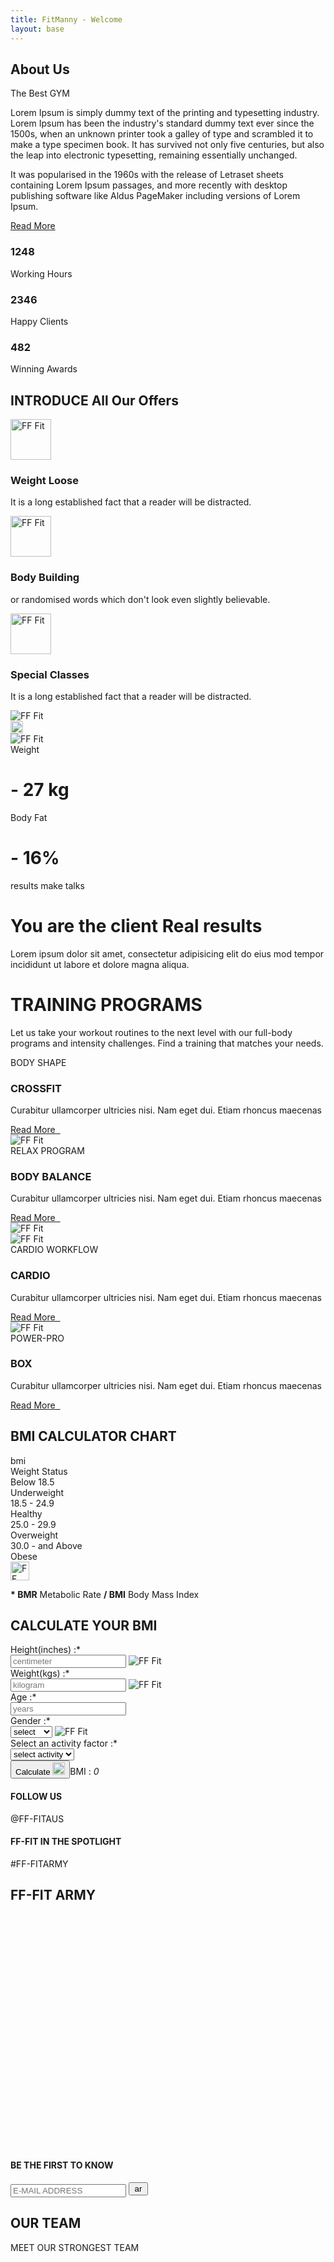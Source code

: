 ```yaml
---
title: FitManny - Welcome
layout: base
---
```


<!-- container -->
<main role="main" class="content-area">

  <!-- about us section -->
  <section id="aboutUs" class="about-us triangle-line-bg-left py-5">
    <div class="container py-5">
      <div class="row pt-5">
        <div class="col-lg-6">
          <div class="our-clicks-wrapper">
            <div class="our-click-holder" data-click="1"></div>
            <div class="our-click-holder" data-click="2"></div>
          </div>
        </div>
        <div class="col-lg-6">
          <div class="about-info-wrapper">
            <div class="title-style-1">
              <h1 class="text-uppercase p-0 m-0">About Us</h1>
              <span class="text-uppercase">The Best GYM</span>
            </div>
            <p>Lorem Ipsum is simply dummy text of the printing and typesetting industry. Lorem Ipsum has been the
              industry's standard dummy text ever since the 1500s, when an unknown printer took a galley of type and
              scrambled it to make a type specimen book. It has survived not only five centuries, but also the leap
              into electronic typesetting, remaining essentially unchanged.</p>
            <p> It was popularised in the 1960s with the release of Letraset sheets containing Lorem Ipsum passages,
              and more recently with desktop publishing software like Aldus PageMaker including versions of Lorem
              Ipsum.</p>
            <a href="javascript:void(0)" class="btn-style-1 my-3 text-uppercase">Read More</a>
          </div>
        </div>
      </div>
    </div>
  </section>

  <!-- offers section -->
  <section class="our-offers">
    <div class="our-offers-in">
      <div class="container">
        <div class="row">
          <div class="col-lg-6 col-md-3 d-flex align-self-end">
            <div class="offer-statistics">
              <div class="row">
                <div class="col-xl-4 col-lg-4 col-md-12 col-sm-4 col-4 text-center">
                  <i class="far fa-clock"></i>
                  <h3>1248</h3>
                  <label>Working Hours</label>
                </div>
                <div class="col-xl-4 col-lg-4 col-md-12 col-sm-4 col-4 text-center">
                  <i class="far fa-heart"></i>
                  <h3>2346</h3>
                  <label>Happy Clients</label>
                </div>
                <div class="col-xl-4 col-lg-4 col-md-12 col-sm-4 col-4 text-center">
                  <i class="fas fa-award"></i>
                  <h3>482</h3>
                  <label>Winning Awards</label>
                </div>
              </div>
            </div>
          </div>
          <div class="col-lg-6 col-md-9">
            <div class="our-offers-info pt-5 px-3">
              <h1>
                <span class="text-uppercase">INTRODUCE</span>
                All Our Offers
              </h1>
              <div class="offer-list">
                <div class="offer">
                  <div class="offer-icon">
                    <img src="./assets/img/weight-loss.svg" alt="FF Fit" height="65" class="mw-100">
                  </div>
                  <div class="offer-details">
                    <h3>Weight Loose</h3>
                    <p>It is a long established fact that a reader will be distracted.</p>
                  </div>
                </div>
                <div class="offer">
                  <div class="offer-icon">
                    <img src="./assets/img/body-building.svg" alt="FF Fit" height="65" class="mw-100">
                  </div>
                  <div class="offer-details">
                    <h3>Body Building</h3>
                    <p>or randomised words which don't look even slightly believable.</p>
                  </div>
                </div>
                <div class="offer">
                  <div class="offer-icon">
                    <img src="./assets/img/special-classes.svg" alt="FF Fit" height="65" class="mw-100">
                  </div>
                  <div class="offer-details">
                    <h3>Special Classes</h3>
                    <p>It is a long established fact that a reader will be distracted.</p>
                  </div>
                </div>
              </div>
            </div>
          </div>
        </div>
      </div>
    </div>
  </section>

  <!-- results-transformation section -->
  <secion class="results-transformation weight-lifing-outline-bg pt-5">
    <div class="container py-0 py-sm-0 py-md-5">
      <div class="row py-5">
        <div class="col-xl-6 col-lg- 6 col-md-7">
          <div class="row">
            <div class="col-sm-9 col-12 text-left">
              <div class="result-thumbs d-flex align-items-center justify-content-between">
                <div class="result-before-thumb mr-2">
                  <img src="./assets/img/result-before-thumb-1.jpg" alt="FF Fit"
                    class="mw-100 object-fit-cover w-100 h-100">
                </div>
                <div class="transformation-indicator">
                  <img src="./assets/img/right-arrow.svg" alt="FF Fit" height="20" class="mw-100">
                </div>
                <div class="result-after-thumb">
                  <img src="./assets/img/result-after-thumb-1.jpg" alt="FF Fit"
                    class="mw-100 object-fit-cover w-100 h-100">
                </div>
              </div>
            </div>
            <div class="col-sm-8 col-12 ml-auto mr-0 text-right">
              <div class="result-statistics ml-auto ml-0">
                <div class="result-weight">
                  <div class="result-weight-in">
                    <span>Weight</span>
                    <h1>- 27 kg</h1>
                  </div>
                </div>
                <div class="result-fat">
                  <div class="result-fat-in">
                    <span>Body Fat</span>
                    <h1>- 16%</h1>
                  </div>
                </div>
              </div>
            </div>
          </div>
        </div>
        <div class="col-xl-6 col-lg- 6 col-md-5 mt-5 mt-sm-5 mt-md-0">
          <div class="results-info pl-5">
            <span class="text-uppercase">results make talks</span>
            <h1>You are the client Real results</h1>
            <p>Lorem ipsum dolor sit amet, consectetur adipisicing elit do eius mod tempor incididunt ut labore et
              dolore magna aliqua. </p>
          </div>
        </div>
      </div>
      <div class="row pb-sm-5 pb-md-0 pb-5">
        <div class="col-md-12">
          <div class="title-style-2 text-center pt-5 mt-md-5 mt-sm-0">
            <h1><b>TRAINING PROGRAMS</b></h1>
            <p class="mt-3">Let us take your workout routines to the next level with our full-body programs and
              intensity challenges. Find a training that matches your needs.</p>
          </div>
        </div>
      </div>
    </div>
  </secion>

  <!-- training programs section -->
  <section class="training-programs container-fluid text-white">
    <div class="row">
      <div class="col-md-3 col-sm-6 p-0 bg-gray">
        <div class="training-program-info">
          <span class="text-uppercase text-pink">BODY SHAPE</span>
          <h3 class="text-uppercase">CROSSFIT</h3>
          <p>Curabitur ullamcorper ultricies nisi. Nam eget dui. Etiam rhoncus maecenas</p>
          <a href="javascript:void(0)" class="text-uppercase">Read More &nbsp;<i class="fas fa-arrow-right"></i></a>
        </div>
      </div>
      <div class="col-md-3 col-sm-6 p-0">
        <img src="./assets/img/traning-program-4.jpg" alt="FF Fit" class="mw-100">
      </div>
      <div class="col-md-3 col-sm-6 p-0 bg-pink">
        <div class="training-program-info">
          <span class="text-uppercase">RELAX PROGRAM</span>
          <h3 class="text-uppercase">BODY BALANCE</h3>
          <p>Curabitur ullamcorper ultricies nisi. Nam eget dui. Etiam rhoncus maecenas</p>
          <a href="javascript:void(0)" class="text-uppercase">Read More &nbsp;<i class="fas fa-arrow-right"></i></a>
        </div>
      </div>
      <div class="col-md-3 col-sm-6 p-0">
        <img src="./assets/img/traning-program-3.jpg" alt="FF Fit" class="mw-100">
      </div>
      <div class="col-md-3 col-sm-6 p-0">
        <img src="./assets/img/traning-program-2.jpg" alt="FF Fit" class="mw-100">
      </div>
      <div class="col-md-3 col-sm-6 p-0 bg-pink">
        <div class="training-program-info">
          <span class="text-uppercase">CARDIO WORKFLOW</span>
          <h3 class="text-uppercase">CARDIO</h3>
          <p>Curabitur ullamcorper ultricies nisi. Nam eget dui. Etiam rhoncus maecenas</p>
          <a href="javascript:void(0)" class="text-uppercase">Read More &nbsp;<i class="fas fa-arrow-right"></i></a>
        </div>
      </div>
      <div class="col-md-3 col-sm-6 p-0">
        <img src="./assets/img/traning-program-1.jpg" alt="FF Fit" class="mw-100">
      </div>
      <div class="col-md-3 col-sm-6 p-0 bg-gray">
        <div class="training-program-info">
          <span class="text-uppercase text-pink">POWER-PRO</span>
          <h3 class="text-uppercase">BOX</h3>
          <p>Curabitur ullamcorper ultricies nisi. Nam eget dui. Etiam rhoncus maecenas</p>
          <a href="javascript:void(0)" class="text-uppercase">Read More &nbsp;<i class="fas fa-arrow-right"></i></a>
        </div>
      </div>
    </div>
  </section>

  <!-- bmi calculator section -->
  <section class="bmi-calculator triangle-line-bg-right py-5">
    <div class="container">
      <div class="row">
        <div class="col-md-6 py-5">
          <div class="bmi-calculator-chart pr-5">
            <h2 class="text-uppercase">BMI CALCULATOR CHART</h2>
            <div class="bmi-chart mt-5 mb-3">
              <div class="row text-uppercase text-pink bmi-chart-title">
                <div class="col col-5">
                  bmi
                </div>
                <div class="col col-7">
                  Weight Status
                </div>
              </div>
              <div class="row bmi-chart-row">
                <div class="col col-5">
                  Below 18.5
                </div>
                <div class="col col-7">
                  Underweight
                </div>
              </div>
              <div class="row bmi-chart-row">
                <div class="col col-5">
                  18.5 - 24.9
                </div>
                <div class="col col-7">
                  Healthy
                </div>
              </div>
              <div class="row bmi-chart-row">
                <div class="col col-5">
                  25.0 - 29.9
                </div>
                <div class="col col-7">
                  Overweight
                </div>
              </div>
              <div class="row bmi-chart-row">
                <div class="col col-5">
                  30.0 - and Above
                </div>
                <div class="col col-7">
                  Obese
                </div>
              </div>
            </div>
            <div class="bmi-chart-note">
              <div class="note-icon">
                <img src="./assets/img/shild.svg" alt="FF Fit" width="30" class="mw-100">
              </div>
              <p class="m-0"><b>* BMR</b> Metabolic Rate <b>/ BMI</b> Body Mass Index</p>
            </div>
          </div>
        </div>
        <div class="col-md-6 py-5">
          <div class="bmi-calculator-form">
            <h2 class="text-uppercase">CALCULATE YOUR BMI</h2>
            <div class="bmi-form">
              <form class="FF-FIT-form-theme1 pt-5 bmicalcform">
                <div class="row">
                  <div class="col col-6">
                    <div class="form-group">
                      <label for="yourHeight">Height(inches) :*</label>
                      <div class="position-relative">
                        <input type="text" class="form-control" id="yourHeight" placeholder="centimeter"
                          name="bmiheight" required="">
                        <img src="./assets/img/height.svg" alt="FF Fit" class="field-icon">
                      </div>
                    </div>
                  </div>
                  <div class="col col-6">
                    <div class="form-group">
                      <label for="yourWeight">Weight(kgs) :*</label>
                      <div class="position-relative">
                        <input type="text" class="form-control" id="yourWeight" placeholder="kilogram"
                          name="bmiweight" required="">
                        <img src="./assets/img/weight.svg" alt="FF Fit" class="field-icon">
                      </div>
                    </div>
                  </div>
                </div>
                <div class="row">
                  <div class="col col-6">
                    <div class="form-group">
                      <label for="yourAge">Age :*</label>
                      <div class="position-relative">
                        <input type="text" class="form-control" id="yourAge" placeholder="years" name="bmiage"
                          required="">
                        <i class="fas fa-calendar field-icon"></i>
                      </div>
                    </div>
                  </div>
                  <div class="col col-6">
                    <div class="form-group">
                      <label for="selectGender">Gender :*</label>
                      <div class="position-relative">
                        <select class="form-control" id="selectGender" name="bmigender" required="">
                          <option value="">select</option>
                          <option value="Male">Male</option>
                          <option value="Female">Female</option>
                        </select>
                        <img src="./assets/img/gender.svg" alt="FF Fit" class="field-icon">
                      </div>
                    </div>
                  </div>
                </div>
                <div class="row">
                  <div class="col col-12">
                    <div class="form-group">
                      <label for="selectActivity">Select an activity factor :*</label>
                      <div class="position-relative select-activity">
                        <select class="form-control" id="selectActivity" name="bmiactivity" required="">
                          <option value="">select activity</option>
                          <option value="Activity 1">Activity 1</option>
                          <option value="Activity 2">Activity 2</option>
                        </select>
                        <i class="fas fa-chevron-down field-icon"></i>
                      </div>
                    </div>
                  </div>
                </div>
                <div class="row">
                  <div class="comalert col-md-12"></div>
                  <div class="col-12 text-md-left text-sm-center text-left"><button
                      class="btn-style-2 btn-calculate text-uppercase d-inline-flex align-items-center justify-content-center"
                      id="bmicalcbtn" type="submit">Calculate <img src="./assets/img/right-arrow.svg"
                        alt="FF Fit" height="20" class="ml-3"></button><span class="float-right BMI-calc-value">BMI :
                      <i class="bmi-result">0</i></span></div>
                </div>
              </form>
            </div>
          </div>
        </div>
      </div>
    </div>
  </section>

  <!--follow us section-->
  <section class="follow-us">
    <div class="container">
      <div class="row">
        <div class="col-6">
          <div class="follow-link-1">
            <h4 class="text-uppercase">FOLLOW US</h4>
            <a class="text-uppercase">@FF-FITAUS</a>
          </div>
        </div>
        <div class="col-6">
          <div class="follow-link-2">
            <h4 class="text-uppercase">FF-FIT IN THE SPOTLIGHT</h4>
            <a class="text-uppercase">#FF-FITARMY</a>
          </div>
        </div>
        <div class="col col-12">
          <div class="pramotion-title">
            <h1 class="text-uppercase">FF-FIT ARMY</h1>
          </div>
        </div>
      </div>
    </div>
    <div class="insta-shots swiper-container-initialized swiper-container-horizontal">
      <div class="swiper-wrapper" style="transform: translate3d(-4242.5px, 0px, 0px); transition-duration: 0ms;">
        <div class="swiper-slide swiper-slide-duplicate" style="width: 282.833px;" data-swiper-slide-index="4"><img
            src="./assets/img/insta-shot-5.jpg" alt="FF Fit" class="mw-100"></div>
        <div class="swiper-slide swiper-slide-duplicate" style="width: 282.833px;" data-swiper-slide-index="5"><img
            src="./assets/img/insta-shot-6.jpg" alt="FF Fit" class="mw-100"></div>
        <div class="swiper-slide swiper-slide-duplicate" style="width: 282.833px;" data-swiper-slide-index="6"><img
            src="./assets/img/insta-shot-5.jpg" alt="FF Fit" class="mw-100"></div>
        <div class="swiper-slide swiper-slide-duplicate" style="width: 282.833px;" data-swiper-slide-index="7"><img
            src="./assets/img/insta-shot-4.jpg" alt="FF Fit" class="mw-100"></div>
        <div class="swiper-slide swiper-slide-duplicate swiper-slide-duplicate-prev" style="width: 282.833px;"
          data-swiper-slide-index="8"><img src="./assets/img/insta-shot-3.jpg" alt="FF Fit" class="mw-100">
        </div>
        <div class="swiper-slide swiper-slide-duplicate swiper-slide-duplicate-active" style="width: 282.833px;"
          data-swiper-slide-index="9"><img src="./assets/img/insta-shot-2.jpg" alt="FF Fit" class="mw-100">
        </div>
        <div class="swiper-slide swiper-slide-duplicate-next" style="width: 282.833px;" data-swiper-slide-index="0">
          <img src="./assets/img/insta-shot-1.jpg" alt="FF Fit" class="mw-100"></div>
        <div class="swiper-slide" style="width: 282.833px;" data-swiper-slide-index="1"><img
            src="./assets/img/insta-shot-2.jpg" alt="FF Fit" class="mw-100"></div>
        <div class="swiper-slide" style="width: 282.833px;" data-swiper-slide-index="2"><img
            src="./assets/img/insta-shot-3.jpg" alt="FF Fit" class="mw-100"></div>
        <div class="swiper-slide" style="width: 282.833px;" data-swiper-slide-index="3"><img
            src="./assets/img/insta-shot-4.jpg" alt="FF Fit" class="mw-100"></div>
        <div class="swiper-slide" style="width: 282.833px;" data-swiper-slide-index="4"><img
            src="./assets/img/insta-shot-5.jpg" alt="FF Fit" class="mw-100"></div>
        <div class="swiper-slide" style="width: 282.833px;" data-swiper-slide-index="5"><img
            src="./assets/img/insta-shot-6.jpg" alt="FF Fit" class="mw-100"></div>
        <div class="swiper-slide" style="width: 282.833px;" data-swiper-slide-index="6"><img
            src="./assets/img/insta-shot-5.jpg" alt="FF Fit" class="mw-100"></div>
        <div class="swiper-slide" style="width: 282.833px;" data-swiper-slide-index="7"><img
            src="./assets/img/insta-shot-4.jpg" alt="FF Fit" class="mw-100"></div>
        <div class="swiper-slide swiper-slide-prev" style="width: 282.833px;" data-swiper-slide-index="8"><img
            src="./assets/img/insta-shot-3.jpg" alt="FF Fit" class="mw-100"></div>
        <div class="swiper-slide swiper-slide-active" style="width: 282.833px;" data-swiper-slide-index="9"><img
            src="./assets/img/insta-shot-2.jpg" alt="FF Fit" class="mw-100"></div>
        <div class="swiper-slide swiper-slide-duplicate swiper-slide-next" style="width: 282.833px;"
          data-swiper-slide-index="0"><img src="./assets/img/insta-shot-1.jpg" alt="FF Fit" class="mw-100">
        </div>
        <div class="swiper-slide swiper-slide-duplicate" style="width: 282.833px;" data-swiper-slide-index="1"><img
            src="./assets/img/insta-shot-2.jpg" alt="FF Fit" class="mw-100"></div>
        <div class="swiper-slide swiper-slide-duplicate" style="width: 282.833px;" data-swiper-slide-index="2"><img
            src="./assets/img/insta-shot-3.jpg" alt="FF Fit" class="mw-100"></div>
        <div class="swiper-slide swiper-slide-duplicate" style="width: 282.833px;" data-swiper-slide-index="3"><img
            src="./assets/img/insta-shot-4.jpg" alt="FF Fit" class="mw-100"></div>
        <div class="swiper-slide swiper-slide-duplicate" style="width: 282.833px;" data-swiper-slide-index="4"><img
            src="./assets/img/insta-shot-5.jpg" alt="FF Fit" class="mw-100"></div>
        <div class="swiper-slide swiper-slide-duplicate" style="width: 282.833px;" data-swiper-slide-index="5"><img
            src="./assets/img/insta-shot-6.jpg" alt="FF Fit" class="mw-100"></div>
      </div>
      <span class="swiper-notification" aria-live="assertive" aria-atomic="true"></span>
    </div>
    <div class="newslatter">
      <div class="container">
        <div class="row">
          <div class="col-md-6 align-self-center">
            <h4 class="text-uppercase">BE THE FIRST TO KNOW</h4>
          </div>
          <div class="col-md-6">
            <form class="subscribeForm" method="post" action="/">
              <div class="form-group">
                <div class="newslatter-input">
                  <input type="email" id="yourEmailId" placeholder="E-MAIL ADDRESS" required="" name="subscribeemail">
                  <button type="submit" class="border-0 bg-transparent" name="subscribeBtn"><img
                      src="./assets/img/arrow-long.svg" alt="arrow" height="15" class="mw-100"
                      title="submit"></button>
                </div>
                <div class="subalerts"></div>
              </div>
            </form>
          </div>
        </div>
      </div>
    </div>
  </section>

  <!--our team section-->
  <section class="our-team cardio-outline-bg">
    <div class="container">
      <div class="row">
        <div class="col-md-12">
          <div class="title-style-2 pt-5 mt-0 mt-sm-5">
            <h1><b>OUR TEAM</b></h1>
            <p class="text-uppercase">MEET OUR STRONGEST TEAM</p>
          </div>
        </div>
      </div>
    </div>
    <div class="our-team-members mt-4 mb-5 swiper-container-initialized swiper-container-horizontal">
      <div class="swiper-wrapper" style="transform: translate3d(-2987.25px, 0px, 0px); transition-duration: 0ms;">
        <div class="swiper-slide swiper-slide-duplicate swiper-slide-duplicate-prev"
          style="width: 416.75px; margin-right: 10px;" data-swiper-slide-index="2">
          <div class="team-member-block">
            <div class="d-flex align-items-start">
              <div class="team-member-info">
                <div class="member-count text-right">03</div>
                <img src="./assets/img/team-member-3.jpg" alt="FF Fit" class="mw-100">
                <div class="joining-date text-uppercase">
                  <span>Joined : Febrary 2012</span>
                </div>
                <div class="member-info text-left">
                  <div class="name-expertise">
                    <h3 class="m-0">Ruth Edwards</h3>
                    <p class="my-2"><span class="indicator mr-2" style="border-color:#00a2ff;"></span>weight trainer
                    </p>
                  </div>
                  <img src="./assets/img/arrow-long.svg" alt="FF Fit" height="20" class="mw-100">
                </div>
              </div>
              <div class="text-uppercase member-experience">
                14 year experience
              </div>
            </div>
          </div>
        </div>
        <div class="swiper-slide swiper-slide-duplicate swiper-slide-duplicate-active"
          style="width: 416.75px; margin-right: 10px;" data-swiper-slide-index="3">
          <div class="team-member-block">
            <div class="d-flex align-items-start">
              <div class="team-member-info">
                <div class="member-count text-right">04</div>
                <img src="./assets/img/team-member-4.jpg" alt="FF Fit" class="mw-100">
                <div class="joining-date text-uppercase">
                  <span>Joined : Febrary 2012</span>
                </div>
                <div class="member-info text-left">
                  <div class="name-expertise">
                    <h3 class="m-0">Andru Backham</h3>
                    <p class="my-2"><span class="indicator mr-2" style="border-color:#7800ff;"></span>sports trainer
                    </p>
                  </div>
                  <img src="./assets/img/arrow-long.svg" alt="FF Fit" height="20" class="mw-100">
                </div>
              </div>
              <div class="text-uppercase member-experience">
                14 year experience
              </div>
            </div>
          </div>
        </div>
        <div class="swiper-slide swiper-slide-duplicate swiper-slide-duplicate-next"
          style="width: 416.75px; margin-right: 10px;" data-swiper-slide-index="4">
          <div class="team-member-block">
            <div class="d-flex align-items-start">
              <div class="team-member-info">
                <div class="member-count text-right">01</div>
                <img src="./assets/img/team-member-1.jpg" alt="FF Fit" class="mw-100">
                <div class="joining-date text-uppercase">
                  <span>Joined : Febrary 2012</span>
                </div>
                <div class="member-info text-left">
                  <div class="name-expertise">
                    <h3 class="m-0">Bruce Bailey</h3>
                    <p class="my-2"><span class="indicator mr-2" style="border-color:#00ff5b;"></span>circuit trainer
                    </p>
                  </div>
                  <img src="./assets/img/arrow-long.svg" alt="FF Fit" height="20" class="mw-100">
                </div>
              </div>
              <div class="text-uppercase member-experience">
                14 year experience
              </div>
            </div>
          </div>
        </div>
        <div class="swiper-slide swiper-slide-duplicate" style="width: 416.75px; margin-right: 10px;"
          data-swiper-slide-index="5">
          <div class="team-member-block">
            <div class="d-flex align-items-start">
              <div class="team-member-info">
                <div class="member-count text-right">02</div>
                <img src="./assets/img/team-member-2.jpg" alt="FF Fit" class="mw-100">
                <div class="joining-date text-uppercase">
                  <span>Joined : Febrary 2012</span>
                </div>
                <div class="member-info text-left">
                  <div class="name-expertise">
                    <h3 class="m-0">Samurai Ninja</h3>
                    <p class="my-2"><span class="indicator mr-2" style="border-color:#ff6c00;"></span>fintess trainer
                    </p>
                  </div>
                  <img src="./assets/img/arrow-long.svg" alt="FF Fit" height="20" class="mw-100">
                </div>
              </div>
              <div class="text-uppercase member-experience">
                14 year experience
              </div>
            </div>
          </div>
        </div>
        <div class="swiper-slide" style="width: 416.75px; margin-right: 10px;" data-swiper-slide-index="0">
          <div class="team-member-block">
            <div class="d-flex align-items-start">
              <div class="team-member-info">
                <div class="member-count text-right">01</div>
                <img src="./assets/img/team-member-1.jpg" alt="FF Fit" class="mw-100">
                <div class="joining-date text-uppercase">
                  <span>Joined : Febrary 2012</span>
                </div>
                <div class="member-info text-left">
                  <div class="name-expertise">
                    <h3 class="m-0">Bruce Bailey</h3>
                    <p class="my-2"><span class="indicator mr-2" style="border-color:#00ff5b;"></span>circuit trainer
                    </p>
                  </div>
                  <img src="./assets/img/arrow-long.svg" alt="FF Fit" height="20" class="mw-100">
                </div>
              </div>
              <div class="text-uppercase member-experience">
                14 year experience
              </div>
            </div>
          </div>
        </div>
        <div class="swiper-slide" style="width: 416.75px; margin-right: 10px;" data-swiper-slide-index="1">
          <div class="team-member-block">
            <div class="d-flex align-items-start">
              <div class="team-member-info">
                <div class="member-count text-right">02</div>
                <img src="./assets/img/team-member-2.jpg" alt="FF Fit" class="mw-100">
                <div class="joining-date text-uppercase">
                  <span>Joined : Febrary 2012</span>
                </div>
                <div class="member-info text-left">
                  <div class="name-expertise">
                    <h3 class="m-0">Samurai Ninja</h3>
                    <p class="my-2"><span class="indicator mr-2" style="border-color:#ff6c00;"></span>fintess trainer
                    </p>
                  </div>
                  <img src="./assets/img/arrow-long.svg" alt="FF Fit" height="20" class="mw-100">
                </div>
              </div>
              <div class="text-uppercase member-experience">
                14 year experience
              </div>
            </div>
          </div>
        </div>
        <div class="swiper-slide swiper-slide-prev" style="width: 416.75px; margin-right: 10px;"
          data-swiper-slide-index="2">
          <div class="team-member-block">
            <div class="d-flex align-items-start">
              <div class="team-member-info">
                <div class="member-count text-right">03</div>
                <img src="./assets/img/team-member-3.jpg" alt="FF Fit" class="mw-100">
                <div class="joining-date text-uppercase">
                  <span>Joined : Febrary 2012</span>
                </div>
                <div class="member-info text-left">
                  <div class="name-expertise">
                    <h3 class="m-0">Ruth Edwards</h3>
                    <p class="my-2"><span class="indicator mr-2" style="border-color:#00a2ff;"></span>weight trainer
                    </p>
                  </div>
                  <img src="./assets/img/arrow-long.svg" alt="FF Fit" height="20" class="mw-100">
                </div>
              </div>
              <div class="text-uppercase member-experience">
                14 year experience
              </div>
            </div>
          </div>
        </div>
        <div class="swiper-slide swiper-slide-active" style="width: 416.75px; margin-right: 10px;"
          data-swiper-slide-index="3">
          <div class="team-member-block">
            <div class="d-flex align-items-start">
              <div class="team-member-info">
                <div class="member-count text-right">04</div>
                <img src="./assets/img/team-member-4.jpg" alt="FF Fit" class="mw-100">
                <div class="joining-date text-uppercase">
                  <span>Joined : Febrary 2012</span>
                </div>
                <div class="member-info text-left">
                  <div class="name-expertise">
                    <h3 class="m-0">Andru Backham</h3>
                    <p class="my-2"><span class="indicator mr-2" style="border-color:#7800ff;"></span>sports trainer
                    </p>
                  </div>
                  <img src="./assets/img/arrow-long.svg" alt="FF Fit" height="20" class="mw-100">
                </div>
              </div>
              <div class="text-uppercase member-experience">
                14 year experience
              </div>
            </div>
          </div>
        </div>
        <div class="swiper-slide swiper-slide-next" style="width: 416.75px; margin-right: 10px;"
          data-swiper-slide-index="4">
          <div class="team-member-block">
            <div class="d-flex align-items-start">
              <div class="team-member-info">
                <div class="member-count text-right">01</div>
                <img src="./assets/img/team-member-1.jpg" alt="FF Fit" class="mw-100">
                <div class="joining-date text-uppercase">
                  <span>Joined : Febrary 2012</span>
                </div>
                <div class="member-info text-left">
                  <div class="name-expertise">
                    <h3 class="m-0">Bruce Bailey</h3>
                    <p class="my-2"><span class="indicator mr-2" style="border-color:#00ff5b;"></span>circuit trainer
                    </p>
                  </div>
                  <img src="./assets/img/arrow-long.svg" alt="FF Fit" height="20" class="mw-100">
                </div>
              </div>
              <div class="text-uppercase member-experience">
                14 year experience
              </div>
            </div>
          </div>
        </div>
        <div class="swiper-slide" style="width: 416.75px; margin-right: 10px;" data-swiper-slide-index="5">
          <div class="team-member-block">
            <div class="d-flex align-items-start">
              <div class="team-member-info">
                <div class="member-count text-right">02</div>
                <img src="./assets/img/team-member-2.jpg" alt="FF Fit" class="mw-100">
                <div class="joining-date text-uppercase">
                  <span>Joined : Febrary 2012</span>
                </div>
                <div class="member-info text-left">
                  <div class="name-expertise">
                    <h3 class="m-0">Samurai Ninja</h3>
                    <p class="my-2"><span class="indicator mr-2" style="border-color:#ff6c00;"></span>fintess trainer
                    </p>
                  </div>
                  <img src="./assets/img/arrow-long.svg" alt="FF Fit" height="20" class="mw-100">
                </div>
              </div>
              <div class="text-uppercase member-experience">
                14 year experience
              </div>
            </div>
          </div>
        </div>
        <div class="swiper-slide swiper-slide-duplicate" style="width: 416.75px; margin-right: 10px;"
          data-swiper-slide-index="0">
          <div class="team-member-block">
            <div class="d-flex align-items-start">
              <div class="team-member-info">
                <div class="member-count text-right">01</div>
                <img src="./assets/img/team-member-1.jpg" alt="FF Fit" class="mw-100">
                <div class="joining-date text-uppercase">
                  <span>Joined : Febrary 2012</span>
                </div>
                <div class="member-info text-left">
                  <div class="name-expertise">
                    <h3 class="m-0">Bruce Bailey</h3>
                    <p class="my-2"><span class="indicator mr-2" style="border-color:#00ff5b;"></span>circuit trainer
                    </p>
                  </div>
                  <img src="./assets/img/arrow-long.svg" alt="FF Fit" height="20" class="mw-100">
                </div>
              </div>
              <div class="text-uppercase member-experience">
                14 year experience
              </div>
            </div>
          </div>
        </div>
        <div class="swiper-slide swiper-slide-duplicate" style="width: 416.75px; margin-right: 10px;"
          data-swiper-slide-index="1">
          <div class="team-member-block">
            <div class="d-flex align-items-start">
              <div class="team-member-info">
                <div class="member-count text-right">02</div>
                <img src="./assets/img/team-member-2.jpg" alt="FF Fit" class="mw-100">
                <div class="joining-date text-uppercase">
                  <span>Joined : Febrary 2012</span>
                </div>
                <div class="member-info text-left">
                  <div class="name-expertise">
                    <h3 class="m-0">Samurai Ninja</h3>
                    <p class="my-2"><span class="indicator mr-2" style="border-color:#ff6c00;"></span>fintess trainer
                    </p>
                  </div>
                  <img src="./assets/img/arrow-long.svg" alt="FF Fit" height="20" class="mw-100">
                </div>
              </div>
              <div class="text-uppercase member-experience">
                14 year experience
              </div>
            </div>
          </div>
        </div>
        <div class="swiper-slide swiper-slide-duplicate swiper-slide-duplicate-prev"
          style="width: 416.75px; margin-right: 10px;" data-swiper-slide-index="2">
          <div class="team-member-block">
            <div class="d-flex align-items-start">
              <div class="team-member-info">
                <div class="member-count text-right">03</div>
                <img src="./assets/img/team-member-3.jpg" alt="FF Fit" class="mw-100">
                <div class="joining-date text-uppercase">
                  <span>Joined : Febrary 2012</span>
                </div>
                <div class="member-info text-left">
                  <div class="name-expertise">
                    <h3 class="m-0">Ruth Edwards</h3>
                    <p class="my-2"><span class="indicator mr-2" style="border-color:#00a2ff;"></span>weight trainer
                    </p>
                  </div>
                  <img src="./assets/img/arrow-long.svg" alt="FF Fit" height="20" class="mw-100">
                </div>
              </div>
              <div class="text-uppercase member-experience">
                14 year experience
              </div>
            </div>
          </div>
        </div>
        <div class="swiper-slide swiper-slide-duplicate swiper-slide-duplicate-active"
          style="width: 416.75px; margin-right: 10px;" data-swiper-slide-index="3">
          <div class="team-member-block">
            <div class="d-flex align-items-start">
              <div class="team-member-info">
                <div class="member-count text-right">04</div>
                <img src="./assets/img/team-member-4.jpg" alt="FF Fit" class="mw-100">
                <div class="joining-date text-uppercase">
                  <span>Joined : Febrary 2012</span>
                </div>
                <div class="member-info text-left">
                  <div class="name-expertise">
                    <h3 class="m-0">Andru Backham</h3>
                    <p class="my-2"><span class="indicator mr-2" style="border-color:#7800ff;"></span>sports trainer
                    </p>
                  </div>
                  <img src="./assets/img/arrow-long.svg" alt="FF Fit" height="20" class="mw-100">
                </div>
              </div>
              <div class="text-uppercase member-experience">
                14 year experience
              </div>
            </div>
          </div>
        </div>
      </div>
      <span class="swiper-notification" aria-live="assertive" aria-atomic="true"></span>
    </div>
  </section>

  <!--class schedule section-->
  <section class="class-schedule">
    <div class="container class-schedule-timetable">
      <div class="row">
        <div class="col-md-12">
          <div class="title-style-3 pt-5 mt-5 text-white text-center">
            <h1><b>Class Schedule</b></h1>
            <p>Make yourself stronger than your excuses.</p>
          </div>
        </div>
      </div>
      <div class="row">
        <div class="col col-12">
          <div class="weekly-timetable text-white pt-5">
            <ul class="nav nav-pills weekly-days-nav">
              <li class="nav-item week-day">
                <a class="nav-link" data-toggle="tab" href="/#monday-schedule">Monday</a>
              </li>
              <li class="nav-item week-day">
                <a class="nav-link" data-toggle="tab"
                  href="/#tuesday-schedule">Tuesday</a>
              </li>
              <li class="nav-item week-day">
                <a class="nav-link" data-toggle="tab"
                  href="/#wednesday-schedule">Wednesday</a>
              </li>
              <li class="nav-item week-day">
                <a class="nav-link active" data-toggle="tab"
                  href="/#thursday-schedule">Thursday</a>
              </li>
              <li class="nav-item week-day">
                <a class="nav-link" data-toggle="tab" href="/#friday-schedule">Friday</a>
              </li>
              <li class="nav-item week-day">
                <a class="nav-link" data-toggle="tab"
                  href="/#saturday-schedule">Saturday</a>
              </li>
              <li class="nav-item week-day">
                <a class="nav-link" data-toggle="tab" href="/#sunday-schedule">Sunday</a>
              </li>
            </ul>
            <div class="tab-content timetable-schedule">
              <div class="tab-pane container fade p-0" id="monday-schedule">
                <div class="weekday-schedule pt-4">
                  <div class="class-batch-block text-uppercase">
                    <h4><span class="text-pink">B</span>oxing</h4>
                    <p>06.00AM - 07.00AM</p>
                  </div>
                  <div class="class-batch-block text-uppercase">
                    <h4>-----</h4>
                    <p>06.00AM - 07.00AM</p>
                  </div>
                  <div class="class-batch-block text-uppercase">
                    <h4><span class="text-pink">B</span>ody building</h4>
                    <p>06.00AM - 07.00AM</p>
                  </div>
                  <div class="class-batch-block text-uppercase active">
                    <h4><span class="text-pink">B</span>oxing</h4>
                    <p>06.00AM - 07.00AM</p>
                  </div>
                  <div class="class-batch-block text-uppercase">
                    <h4>-----</h4>
                    <p>06.00AM - 07.00AM</p>
                  </div>
                  <div class="class-batch-block text-uppercase">
                    <h4>-----</h4>
                    <p>06.00AM - 07.00AM</p>
                  </div>
                  <div class="class-batch-block text-uppercase">
                    <h4><span class="text-pink">F</span>itness</h4>
                    <p>06.00AM - 07.00AM</p>
                  </div>
                  <div class="class-batch-block text-uppercase">
                    <h4><span class="text-pink">C</span>ardio</h4>
                    <p>06.00AM - 07.00AM</p>
                  </div>
                  <div class="class-batch-block text-uppercase">
                    <h4>-----</h4>
                    <p>06.00AM - 07.00AM</p>
                  </div>
                  <div class="class-batch-block text-uppercase">
                    <h4><span class="text-pink">C</span>arate</h4>
                    <p>06.00AM - 07.00AM</p>
                  </div>
                </div>
              </div>
              <div class="tab-pane container fade p-0" id="tuesday-schedule">
                <div class="weekday-schedule pt-4">
                  <div class="class-batch-block text-uppercase">
                    <h4><span class="text-pink">B</span>oxing</h4>
                    <p>06.00AM - 07.00AM</p>
                  </div>
                  <div class="class-batch-block text-uppercase">
                    <h4>-----</h4>
                    <p>06.00AM - 07.00AM</p>
                  </div>
                  <div class="class-batch-block text-uppercase">
                    <h4><span class="text-pink">B</span>ody building</h4>
                    <p>06.00AM - 07.00AM</p>
                  </div>
                  <div class="class-batch-block text-uppercase active">
                    <h4><span class="text-pink">B</span>oxing</h4>
                    <p>06.00AM - 07.00AM</p>
                  </div>
                  <div class="class-batch-block text-uppercase">
                    <h4>-----</h4>
                    <p>06.00AM - 07.00AM</p>
                  </div>
                  <div class="class-batch-block text-uppercase">
                    <h4>-----</h4>
                    <p>06.00AM - 07.00AM</p>
                  </div>
                  <div class="class-batch-block text-uppercase">
                    <h4><span class="text-pink">F</span>itness</h4>
                    <p>06.00AM - 07.00AM</p>
                  </div>
                  <div class="class-batch-block text-uppercase">
                    <h4><span class="text-pink">C</span>ardio</h4>
                    <p>06.00AM - 07.00AM</p>
                  </div>
                  <div class="class-batch-block text-uppercase">
                    <h4>-----</h4>
                    <p>06.00AM - 07.00AM</p>
                  </div>
                  <div class="class-batch-block text-uppercase">
                    <h4><span class="text-pink">C</span>arate</h4>
                    <p>06.00AM - 07.00AM</p>
                  </div>
                </div>
              </div>
              <div class="tab-pane container fade p-0" id="wednesday-schedule">
                <div class="weekday-schedule pt-4">
                  <div class="class-batch-block text-uppercase">
                    <h4><span class="text-pink">B</span>oxing</h4>
                    <p>06.00AM - 07.00AM</p>
                  </div>
                  <div class="class-batch-block text-uppercase">
                    <h4>-----</h4>
                    <p>06.00AM - 07.00AM</p>
                  </div>
                  <div class="class-batch-block text-uppercase">
                    <h4><span class="text-pink">B</span>ody building</h4>
                    <p>06.00AM - 07.00AM</p>
                  </div>
                  <div class="class-batch-block text-uppercase active">
                    <h4><span class="text-pink">B</span>oxing</h4>
                    <p>06.00AM - 07.00AM</p>
                  </div>
                  <div class="class-batch-block text-uppercase">
                    <h4>-----</h4>
                    <p>06.00AM - 07.00AM</p>
                  </div>
                  <div class="class-batch-block text-uppercase">
                    <h4>-----</h4>
                    <p>06.00AM - 07.00AM</p>
                  </div>
                  <div class="class-batch-block text-uppercase">
                    <h4><span class="text-pink">F</span>itness</h4>
                    <p>06.00AM - 07.00AM</p>
                  </div>
                  <div class="class-batch-block text-uppercase">
                    <h4><span class="text-pink">C</span>ardio</h4>
                    <p>06.00AM - 07.00AM</p>
                  </div>
                  <div class="class-batch-block text-uppercase">
                    <h4>-----</h4>
                    <p>06.00AM - 07.00AM</p>
                  </div>
                  <div class="class-batch-block text-uppercase">
                    <h4><span class="text-pink">C</span>arate</h4>
                    <p>06.00AM - 07.00AM</p>
                  </div>
                </div>
              </div>
              <div class="tab-pane container fade p-0" id="thursday-schedule">
                <div class="weekday-schedule pt-4">
                  <div class="class-batch-block text-uppercase">
                    <h4><span class="text-pink">B</span>oxing</h4>
                    <p>06.00AM - 07.00AM</p>
                  </div>
                  <div class="class-batch-block text-uppercase">
                    <h4>-----</h4>
                    <p>06.00AM - 07.00AM</p>
                  </div>
                  <div class="class-batch-block text-uppercase">
                    <h4><span class="text-pink">B</span>ody building</h4>
                    <p>06.00AM - 07.00AM</p>
                  </div>
                  <div class="class-batch-block text-uppercase active">
                    <h4><span class="text-pink">B</span>oxing</h4>
                    <p>06.00AM - 07.00AM</p>
                  </div>
                  <div class="class-batch-block text-uppercase">
                    <h4>-----</h4>
                    <p>06.00AM - 07.00AM</p>
                  </div>
                  <div class="class-batch-block text-uppercase">
                    <h4>-----</h4>
                    <p>06.00AM - 07.00AM</p>
                  </div>
                  <div class="class-batch-block text-uppercase">
                    <h4><span class="text-pink">F</span>itness</h4>
                    <p>06.00AM - 07.00AM</p>
                  </div>
                  <div class="class-batch-block text-uppercase">
                    <h4><span class="text-pink">C</span>ardio</h4>
                    <p>06.00AM - 07.00AM</p>
                  </div>
                  <div class="class-batch-block text-uppercase">
                    <h4>-----</h4>
                    <p>06.00AM - 07.00AM</p>
                  </div>
                  <div class="class-batch-block text-uppercase">
                    <h4><span class="text-pink">C</span>arate</h4>
                    <p>06.00AM - 07.00AM</p>
                  </div>
                </div>
              </div>
              <div class="tab-pane container fade p-0" id="friday-schedule">
                <div class="weekday-schedule pt-4">
                  <div class="class-batch-block text-uppercase">
                    <h4><span class="text-pink">B</span>oxing</h4>
                    <p>06.00AM - 07.00AM</p>
                  </div>
                  <div class="class-batch-block text-uppercase">
                    <h4>-----</h4>
                    <p>06.00AM - 07.00AM</p>
                  </div>
                  <div class="class-batch-block text-uppercase">
                    <h4><span class="text-pink">B</span>ody building</h4>
                    <p>06.00AM - 07.00AM</p>
                  </div>
                  <div class="class-batch-block text-uppercase active">
                    <h4><span class="text-pink">B</span>oxing</h4>
                    <p>06.00AM - 07.00AM</p>
                  </div>
                  <div class="class-batch-block text-uppercase">
                    <h4>-----</h4>
                    <p>06.00AM - 07.00AM</p>
                  </div>
                  <div class="class-batch-block text-uppercase">
                    <h4>-----</h4>
                    <p>06.00AM - 07.00AM</p>
                  </div>
                  <div class="class-batch-block text-uppercase">
                    <h4><span class="text-pink">F</span>itness</h4>
                    <p>06.00AM - 07.00AM</p>
                  </div>
                  <div class="class-batch-block text-uppercase">
                    <h4><span class="text-pink">C</span>ardio</h4>
                    <p>06.00AM - 07.00AM</p>
                  </div>
                  <div class="class-batch-block text-uppercase">
                    <h4>-----</h4>
                    <p>06.00AM - 07.00AM</p>
                  </div>
                  <div class="class-batch-block text-uppercase">
                    <h4><span class="text-pink">C</span>arate</h4>
                    <p>06.00AM - 07.00AM</p>
                  </div>
                </div>
              </div>
              <div class="tab-pane container fade p-0" id="saturday-schedule">
                <div class="weekday-schedule pt-4">
                  <div class="class-batch-block text-uppercase">
                    <h4><span class="text-pink">B</span>oxing</h4>
                    <p>06.00AM - 07.00AM</p>
                  </div>
                  <div class="class-batch-block text-uppercase">
                    <h4>-----</h4>
                    <p>06.00AM - 07.00AM</p>
                  </div>
                  <div class="class-batch-block text-uppercase">
                    <h4><span class="text-pink">B</span>ody building</h4>
                    <p>06.00AM - 07.00AM</p>
                  </div>
                  <div class="class-batch-block text-uppercase active">
                    <h4><span class="text-pink">B</span>oxing</h4>
                    <p>06.00AM - 07.00AM</p>
                  </div>
                  <div class="class-batch-block text-uppercase">
                    <h4>-----</h4>
                    <p>06.00AM - 07.00AM</p>
                  </div>
                  <div class="class-batch-block text-uppercase">
                    <h4>-----</h4>
                    <p>06.00AM - 07.00AM</p>
                  </div>
                  <div class="class-batch-block text-uppercase">
                    <h4><span class="text-pink">F</span>itness</h4>
                    <p>06.00AM - 07.00AM</p>
                  </div>
                  <div class="class-batch-block text-uppercase">
                    <h4><span class="text-pink">C</span>ardio</h4>
                    <p>06.00AM - 07.00AM</p>
                  </div>
                  <div class="class-batch-block text-uppercase">
                    <h4>-----</h4>
                    <p>06.00AM - 07.00AM</p>
                  </div>
                  <div class="class-batch-block text-uppercase">
                    <h4><span class="text-pink">C</span>arate</h4>
                    <p>06.00AM - 07.00AM</p>
                  </div>
                </div>
              </div>
              <div class="tab-pane container active p-0" id="sunday-schedule">
                <div class="weekday-schedule pt-4">
                  <div class="class-batch-block text-uppercase">
                    <h4><span class="text-pink">B</span>oxing</h4>
                    <p>06.00AM - 07.00AM</p>
                  </div>
                  <div class="class-batch-block text-uppercase">
                    <h4>-----</h4>
                    <p>06.00AM - 07.00AM</p>
                  </div>
                  <div class="class-batch-block text-uppercase">
                    <h4><span class="text-pink">B</span>ody building</h4>
                    <p>06.00AM - 07.00AM</p>
                  </div>
                  <div class="class-batch-block text-uppercase active">
                    <h4><span class="text-pink">B</span>oxing</h4>
                    <p>06.00AM - 07.00AM</p>
                  </div>
                  <div class="class-batch-block text-uppercase">
                    <h4>-----</h4>
                    <p>06.00AM - 07.00AM</p>
                  </div>
                  <div class="class-batch-block text-uppercase">
                    <h4>-----</h4>
                    <p>06.00AM - 07.00AM</p>
                  </div>
                  <div class="class-batch-block text-uppercase">
                    <h4><span class="text-pink">F</span>itness</h4>
                    <p>06.00AM - 07.00AM</p>
                  </div>
                  <div class="class-batch-block text-uppercase">
                    <h4><span class="text-pink">C</span>ardio</h4>
                    <p>06.00AM - 07.00AM</p>
                  </div>
                  <div class="class-batch-block text-uppercase">
                    <h4>-----</h4>
                    <p>06.00AM - 07.00AM</p>
                  </div>
                  <div class="class-batch-block text-uppercase">
                    <h4><span class="text-pink">C</span>arate</h4>
                    <p>06.00AM - 07.00AM</p>
                  </div>
                </div>
              </div>
            </div>
          </div>
        </div>
      </div>
      <div class="row py-4">
        <div class="col col-12 text-center py-5">
          <a href="javascript:void(0)" class="btn-style-3">
            <i class="fas fa-download"></i>
            download <span class="d-none d-sm-inline-block">our full class</span> schedule
          </a>
        </div>
      </div>
    </div>
  </section>

  <!--testimonial section-->
  <section class="testimonial py-5">
    <div class="our-testimonial py-5 swiper-container-initialized swiper-container-horizontal">
      <div class="swiper-wrapper" style="transition-duration: 0ms; transform: translate3d(293.5px, 0px, 0px);">
        <div class="swiper-slide testimonial-block swiper-slide-active" style="margin-right: 30px;">
          <div class="testimonial-user-details">
            <div class="avatar-image">
              <img src="./assets/img/user-avatar-1.jpg" alt="FF Fit" class="mw-100">
            </div>
            <h6 class="pl-3">Lauren Jackson</h6>
            <p class="pl-3"><img src="./assets/img/pin.svg" alt="FF Fit" height="25" class="mr-2"> sydney, au
            </p>
          </div>
          <div class="testimonial-message text-left">
            <h3>Excellent Service</h3>
            <p class="m-0">Ipsum dolor sit amet, eu per legimus referrentur. Ius ne viris repudiare, nominavi
              sententiae eos in. Et duo salutatus consequat Lorem ipsum dolor sit amet.</p>
          </div>
        </div>
        <div class="swiper-slide testimonial-block swiper-slide-next" style="margin-right: 30px;">
          <div class="testimonial-user-details">
            <div class="avatar-image">
              <img src="./assets/img/user-avatar-1.jpg" alt="FF Fit" class="mw-100">
            </div>
            <h6 class="pl-3">Lauren Jackson</h6>
            <p class="pl-3"><img src="./assets/img/pin.svg" alt="FF Fit" height="25" class="mr-2"> sydney, au
            </p>
          </div>
          <div class="testimonial-message text-left">
            <h3>Excellent Service</h3>
            <p class="m-0">Ipsum dolor sit amet, eu per legimus referrentur. Ius ne viris repudiare, nominavi
              sententiae eos in. Et duo salutatus consequat Lorem ipsum dolor sit amet.</p>
          </div>
        </div>
        <div class="swiper-slide testimonial-block" style="margin-right: 30px;">
          <div class="testimonial-user-details">
            <div class="avatar-image">
              <img src="./assets/img/user-avatar-1.jpg" alt="FF Fit" class="mw-100">
            </div>
            <h6 class="pl-3">Lauren Jackson</h6>
            <p class="pl-3"><img src="./assets/img/pin.svg" alt="FF Fit" height="25" class="mr-2"> sydney, au
            </p>
          </div>
          <div class="testimonial-message text-left">
            <h3>Excellent Service</h3>
            <p class="m-0">Ipsum dolor sit amet, eu per legimus referrentur. Ius ne viris repudiare, nominavi
              sententiae eos in. Et duo salutatus consequat Lorem ipsum dolor sit amet.</p>
          </div>
        </div>
      </div>
      <span class="swiper-notification" aria-live="assertive" aria-atomic="true"></span>
    </div>
  </section>

  <!--app promotion section-->
  <!-- <div class="app-promotion mb-5">
    <div class="app-promotionp-in">
      <div class="container">
        <div class="row">
          <div class="col-md-6">
            <div class="app-mockup">
              <img src="./assets/img/app-mockup.png" alt="FF Fit" class="mw-100">
            </div>
          </div>
          <div class="col-md-6 py-5">
            <div class="about-mobile-app p-lg-5 p-md-0 p-0">
              <div class="title-style-4">
                <h1><b>Download Now</b></h1>
              </div>
              <p class="mt-4 mb-5">Having strong muscles can help prevent injury and help you move better in
                day-to-day life, whether you’re lifting a moving box or climbing stairs.</p>
              <div class="download-store">
                <div class="download-opts-lbl text-center">
                  available now
                </div>
                <div class="download-opts text-right">
                  <a href="javascript:void(0)"><img src="./assets/img/btn-playstore.png" alt="FF Fit"
                      class="pl-3"></a>
                  <a href="javascript:void(0)"><img src="./assets/img/btn-appstore.png" alt="FF Fit"
                      class="pl-3"></a>
                </div>
              </div>
            </div>
          </div>
        </div>
      </div>
    </div>
  </div> -->

  <!--contact section-->
  <section class="quick-contact">
    <div class="container quick-contact-title">
      <h1><span>Still Have</span>A QUESTIONS?</h1>
    </div>
    <iframe class="overflow-hidden w-100 mw-100" width="200" src="" height="800"
      style="border:0;" allowfullscreen=""></iframe>
    <div class="quick-contact-wrapper">
      <div class="quick-contact-content text-white">
        <div class="section-lbl">
          <span class="text-uppercase">Contact Us</span>
          <h3>Get in touch</h3>
        </div>
        <div class="quick-contact-block d-flex align-items-center">
          <div class="icon">
            <img src="./assets/img/office-icon.png" alt="FF Fit" class="mw-100" />
          </div>
          <div class="details">
            <h4>Offic<span class="text-pink">e</span></h4>
            <p class="mb-0">Shop 5, 78-88 Tench Avenue Jamisontown 2750 NSW</p>
          </div>
        </div>
        <div class="quick-contact-block d-flex align-items-center">
          <div class="icon">
            <img src="./assets/img/contact-icon.png" alt="FF Fit" class="mw-100">
          </div>
          <div class="details">
            <h4>Contac<span class="text-pink">t</span></h4>
            <p class="m-0">123-456-7890</p>
            <a href="mailto:#" class="text-decoration-none d-table">
              <p class="mb-0">me@example.com</p>
            </a>
          </div>
        </div>
      </div>
    </div>

  </section>

</main>
<!-- /.container -->
